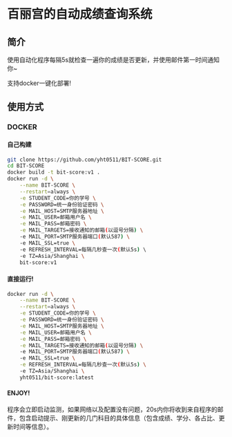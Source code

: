 # 百丽宫的自动成绩查询系统

## 简介

使用自动化程序每隔5s就检查一遍你的成绩是否更新，并使用邮件第一时间通知你~

支持docker一键化部署!

## 使用方式

### DOCKER

#### 自己构建

```bash
git clone https://github.com/yht0511/BIT-SCORE.git
cd BIT-SCORE
docker build -t bit-score:v1 .
docker run -d \
    --name BIT-SCORE \
    --restart=always \
    -e STUDENT_CODE=你的学号 \
    -e PASSWORD=统一身份验证密码 \
    -e MAIL_HOST=SMTP服务器地址 \
    -e MAIL_USER=邮箱用户名 \
    -e MAIL_PASS=邮箱密码 \
    -e MAIL_TARGETS=接收通知的邮箱(以逗号分隔) \
    -e MAIL_PORT=SMTP服务器端口(默认587) \
    -e MAIL_SSL=true \ 
    -e REFRESH_INTERVAL=每隔几秒查一次(默认5s) \ 
    -e TZ=Asia/Shanghai \
    bit-score:v1
```

#### 直接运行!

```bash
docker run -d \
    --name BIT-SCORE \
    --restart=always \
    -e STUDENT_CODE=你的学号 \
    -e PASSWORD=统一身份验证密码 \
    -e MAIL_HOST=SMTP服务器地址 \
    -e MAIL_USER=邮箱用户名 \
    -e MAIL_PASS=邮箱密码 \
    -e MAIL_TARGETS=接收通知的邮箱(以逗号分隔) \
    -e MAIL_PORT=SMTP服务器端口(默认587) \
    -e MAIL_SSL=true \
    -e REFRESH_INTERVAL=每隔几秒查一次(默认5s) \
    -e TZ=Asia/Shanghai \
    yht0511/bit-score:latest
```

#### ENJOY!

程序会立即启动监测，如果网络以及配置没有问题，20s内你将收到来自程序的邮件，包含启动提示、刚更新的几门科目的具体信息（包含成绩、学分、各占比、更新时间等信息）。